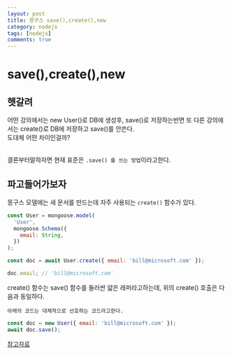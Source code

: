 ```yaml
---
layout: post
title: 몽구스 save(),create(),new
category: nodejs
tags: [nodejs]
comments: true
---
```


# save(),create(),new

## 헷갈려

어떤 강의에서는 new User()로 DB에 생성후, save()로 저장하는반면 또 다른 강의에서는 create()로 DB에 저장하고 save()를 안쓴다.<br/>
도대체 어떤 차이인걸까? <br/><br/>

결론부터말하자면 현재 표준은 `.save() 를 쓰는 방법`이라고한다.<br/>

## 파고들어가보자

몽구스 모델에는 새 문서를 만드는데 자주 사용되는 `create()` 함수가 있다.

```js
const User = mongoose.model(
  'User',
  mongoose.Schema({
    email: String,
  })
);

const doc = await User.create({ email: 'bill@microsoft.com' });

doc.email; // 'bill@microsoft.com'
```

create() 함수는 save() 함수를 둘러싼 얇은 래퍼라고하는데, 위의 create() 호출은 다음과 동일하다. <br/>

`아래의 코드는 대체적으로 선호하는 코드라고한다.`

```js
const doc = new User({ email: 'bill@microsoft.com' });
await doc.save();
```

[참고자료](https://stackoverflow.com/questions/70559649/whats-the-point-of-using-save-in-mongoose)<br /><br />
